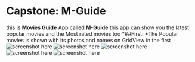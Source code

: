 # Capstone: M-Guide
this is __Movies Guide__ App called **M-Guide**
	this app can show you the latest popular movies and the Most rated movies too 
*##First:
	*The Popular movies is shown with its photos and names on GridView in the first 
	![screenshot here](/screens/1.png)
	![screenshot here](/screens/2.png)
	![screenshot here](/screens/3.png)
	![screenshot here](/screens/4.png)
	![screenshot here](/screens/5.png)